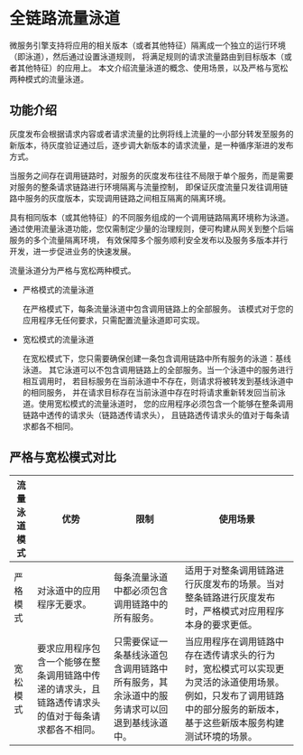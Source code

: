 # 全链路流量泳道

微服务引擎支持将应用的相关版本（或者其他特征）隔离成一个独立的运行环境（即泳道），然后通过设置泳道规则，
将满足规则的请求流量路由到目标版本（或者其他特征）的应用上。
本文介绍流量泳道的概念、使用场景，以及严格与宽松两种模式的流量泳道。

## 功能介绍

灰度发布会根据请求内容或者请求流量的比例将线上流量的一小部分转发至服务的新版本，待灰度验证通过后，逐步调大新版本的请求流量，是一种循序渐进的发布方式。

当服务之间存在调用链路时，对服务的灰度发布往往不局限于单个服务，而是需要对服务的整条请求链路进行环境隔离与流量控制，
即保证灰度流量只发往调用链路中服务的灰度版本，实现调用链路之间相互隔离的隔离环境。

具有相同版本（或其他特征）的不同服务组成的一个调用链路隔离环境称为泳道。
通过使用流量泳道功能，您仅需制定少量的治理规则，便可构建从网关到整个后端服务的多个流量隔离环境，
有效保障多个服务顺利安全发布以及服务多版本并行开发，进一步促进业务的快速发展。

流量泳道分为严格与宽松两种模式。

- 严格模式的流量泳道

    在严格模式下，每条流量泳道中包含调用链路上的全部服务。
    该模式对于您的应用程序无任何要求，只需配置流量泳道即可实现。

- 宽松模式的流量泳道

    在宽松模式下，您只需要确保创建一条包含调用链路中所有服务的泳道：基线泳道。
    其它泳道可以不包含调用链路上的全部服务。当一个泳道中的服务进行相互调用时，
    若目标服务在当前泳道中不存在，则请求将被转发到基线泳道中的相同服务，
    并在请求目标存在当前泳道中存在时将请求重新转发回当前泳道。使用宽松模式的流量泳道时，
    您的应用程序必须包含一个能够在整条调用链路中透传的请求头（链路透传请求头），
    且链路透传请求头的值对于每条请求都各不相同。

## 严格与宽松模式对比

| **流量泳道模式** | **优势**  | **限制**  | **使用场景** |
| -------------- | -------- | --------- | ---------- |
| 严格模式 | 对泳道中的应用程序无要求。| 每条流量泳道中都必须包含调用链路中的所有服务。| 适用于对整条调用链路进行灰度发布的场景。当对整条链路进行灰度发布时，严格模式对应用程序本身的要求更低。 |
| 宽松模式 | 要求应用程序包含一个能够在整条调用链路中传递的请求头，且链路透传请求头的值对于每条请求都各不相同。 | 只需要保证一条基线泳道包含调用链路中所有服务，其余泳道中的服务请求可以回退到基线泳道中。 | 当应用程序在调用链路中存在透传请求头的行为时，宽松模式可以实现更为灵活的泳道使用场景。例如，只发布了调用链路中的部分服务的新版本，基于这些新版本服务构建测试环境的场景。 |
